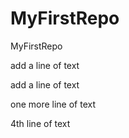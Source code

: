 # MyFirstRepo
MyFirstRepo

add a line of text

add a line of text

one more line of text

4th line of text

